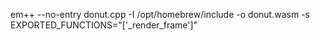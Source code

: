 em++ --no-entry donut.cpp -I /opt/homebrew/include -o donut.wasm -s EXPORTED_FUNCTIONS="['_render_frame']"